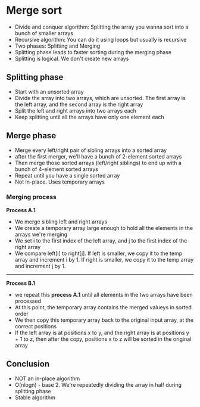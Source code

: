 # Merge sort

* Divide and conquer algorithm: Splitting the array you wanna sort into a bunch of smaller arrays
* Recursive algorithm: You can do it using loops but usually is recursive
* Two phases: Splitting and Merging
* Splitting phase leads to faster sorting during the merging phase
* Splitting is logical. We don't create new arrays

## Splitting phase

* Start with an unsorted array
* Divide the array into two arrays, which are unsorted. The first array is the left array, and the second array is the right array
* Split the left and right arrays into two arrays each
* Keep splitting until all the arrays have only one element each

## Merge phase

* Merge every left/right pair of sibling arrays into a sorted array
* after the first merger, we'll have a bunch of 2-element sorted arrays
* Then merge those sorted arrays (left/right siblings) to end up with a bunch of 4-element sorted arrays
* Repeat until you have a single sorted array
* Not in-place. Uses temporary arrays

### Merging process

<b> Process A.1 </b>
* We merge sibling left and right arrays
* We create a temporary array large enough to hold all the elements in the arrays we're merging
* We set i to the first index of the left array, and j to the first index of the right array
* We compare left[i] to right[j]. If left is smaller, we copy it to the temp array and increment i by 1. If right is smaller, we copy it to the temp array and increment j by 1.

---
<b> Process B.1 </b>
* we repeat this <b>process A.1</b> until all elements in the two arrays have been processed
* At this point, the temporary array contains the merged valueys in sorted order
* We then copy this temporary array back to the original input array, at the correct positions
* If the left array is at positions x to y, and the right array is at positions y + 1 to z, then after the copy, positions x to z will be sorted in the original array

## Conclusion

* NOT an in-place algorithm
* O(nlogn) - base 2. We're repeatedly dividing the array in half during splitting phase
* Stable algorithm